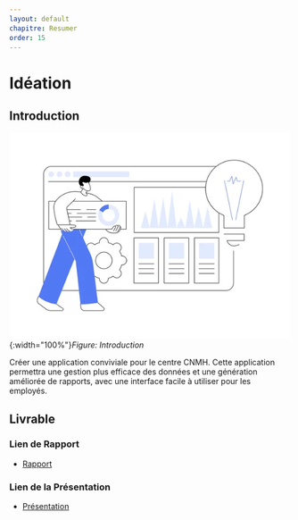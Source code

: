```yaml
---
layout: default
chapitre: Resumer
order: 15
---
```


# Idéation
<!-- new slide -->
## Introduction 
![Exposé constructeur](../ideation/images/depositphotos_638306314-stock-illustration-innovation-management-software-abstract-concept.jpg){:width="100%"}*Figure: Introduction*

<!-- note -->

Créer une application conviviale pour le centre CNMH. Cette application permettra une gestion plus efficace des données et une génération améliorée de rapports, avec une interface facile à utiliser pour les employés.

<!-- new slide -->

## Livrable 

### Lien de Rapport
- [Rapport](/besoin/ideation/rapport.html)

### Lien de la Présentation
- [Présentation](/besoin/ideation/presentation.html)


<!-- new slide -->


